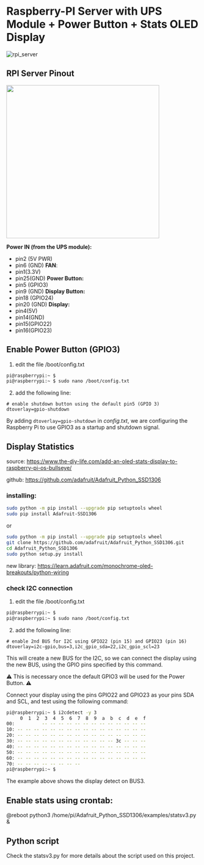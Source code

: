 
# Raspberry-PI Server with UPS Module + Power Button + Stats OLED Display

![rpi_server](https://github.com/mmiller1br/mm_projects/assets/32887571/559b215e-a1b6-4b6a-8e24-96157966a5ea)


## RPI Server Pinout

<img src="https://github.com/mmiller1br/mm_projects/assets/32887571/0ecdde58-aee0-4d27-9108-8fafc47352d3" width="400">

**Power IN (from the UPS module):** 
- pin2 (5V PWR) 
- pin6 (GND)
**FAN**: 
- pin1(3.3V)
- pin25(GND)
**Power Button:** 
- pin5 (GPIO3)
- pin9 (GND)
**Display Button:** 
- pin18 (GPIO24)
- pin20 (GND)
**Display:** 
- pin4(5V)
- pin14(GND) 
- pin15(GPIO22) 
- pin16(GPIO23)

## Enable Power Button (GPIO3)

1) edit the file /boot/config.txt
```bash
pi@raspberrypi:~ $
pi@raspberrypi:~ $ sudo nano /boot/config.txt
```

2) add the following line:
```
# enable shutdown button using the default pin5 (GPIO 3)
dtoverlay=gpio-shutdown
```

By adding `dtoverlay=gpio-shutdown` in _config.txt_, we are configuring the Raspberry Pi to use GPIO3 as a startup and shutdown signal.


## Display Statistics

source: https://www.the-diy-life.com/add-an-oled-stats-display-to-raspberry-pi-os-bullseye/

github: https://github.com/adafruit/Adafruit_Python_SSD1306

### installing:
```bash
sudo python -m pip install --upgrade pip setuptools wheel
sudo pip install Adafruit-SSD1306
```

or
```bash
sudo python -m pip install --upgrade pip setuptools wheel
git clone https://github.com/adafruit/Adafruit_Python_SSD1306.git
cd Adafruit_Python_SSD1306
sudo python setup.py install
```

new library: https://learn.adafruit.com/monochrome-oled-breakouts/python-wiring


### check I2C connection

1) edit the file /boot/config.txt
```bash
pi@raspberrypi:~ $
pi@raspberrypi:~ $ sudo nano /boot/config.txt
```
2)  add the following line:
```
# enable 2nd BUS for I2C using GPIO22 (pin 15) and GPIO23 (pin 16)
dtoverlay=i2c-gpio,bus=3,i2c_gpio_sda=22,i2c_gpio_scl=23
```

This will create a new BUS for the I2C, so we can connect the display using the new BUS, using the GPIO pins specified by this command. 

⚠️ This is necessary once the default GPIO3 will be used for the Power Button. ⚠️

Connect your display using the pins GPIO22 and GPIO23 as your pins SDA and SCL, and test using the following command:
```bash
pi@raspberrypi:~ $ i2cdetect -y 3
     0  1  2  3  4  5  6  7  8  9  a  b  c  d  e  f
00:          -- -- -- -- -- -- -- -- -- -- -- -- --
10: -- -- -- -- -- -- -- -- -- -- -- -- -- -- -- --
20: -- -- -- -- -- -- -- -- -- -- -- -- -- -- -- --
30: -- -- -- -- -- -- -- -- -- -- -- -- 3c -- -- --
40: -- -- -- -- -- -- -- -- -- -- -- -- -- -- -- --
50: -- -- -- -- -- -- -- -- -- -- -- -- -- -- -- --
60: -- -- -- -- -- -- -- -- -- -- -- -- -- -- -- --
70: -- -- -- -- -- -- -- --
pi@raspberrypi:~ $
```

The example above shows the display detect on BUS3.


## Enable stats using crontab:

@reboot python3 /home/pi/Adafruit_Python_SSD1306/examples/statsv3.py &


## Python script

Check the statsv3.py for more details about the script used on this project.
